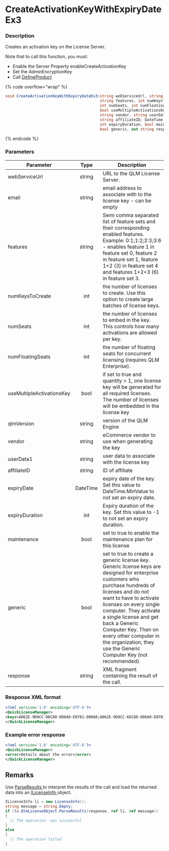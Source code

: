 # CreateActivationKeyWithExpiryDateEx3

### Description

Creates an activation key on the License Server.

Note that to call this function, you must:

* Enable the Server Property enableCreateActivationKey
* Set the AdminEncryptionKey
* Call [DefineProduct](../client-side-methods/defineproduct.md)

{% code overflow="wrap" %}
```csharp
void CreateActivationKeyWithExpiryDateEx3(string webServiceUrl, string email, 
                                          string features, int numKeysToCreate, 
                                          int numSeats, int numFloatingSeats, 
                                          bool useMultipleActivationsKey, string qlmVersion, 
                                          string vendor, string userData1, 
                                          string affiliateID, DateTime expiryDate, 
                                          int expiryDuration, bool maintenance, 
                                          bool generic, out string response)
```
{% endcode %}

### Parameters

| Parameter                 |   Type   | Description                                                                                                                                                                                                                                                                                                                                                                                 |
| ------------------------- | :------: | ------------------------------------------------------------------------------------------------------------------------------------------------------------------------------------------------------------------------------------------------------------------------------------------------------------------------------------------------------------------------------------------- |
| webServiceUrl             |  string  | URL to the QLM License Server.                                                                                                                                                                                                                                                                                                                                                              |
| email                     |  string  | email address to associate with to the license key - can be empty                                                                                                                                                                                                                                                                                                                           |
| features                  |  string  | Semi comma separated list of feature sets and their corresponding enabled features. Example: 0:1;1:2;2:3;3:6 - enables feature 1 in feature set 0, feature 2 in feature set 1, feature 1+2 (3) in feature set 4 and features 1+2+3 (6) in feature set 3.                                                                                                                                    |
| numKeysToCreate           |    int   | the number of licenses to create. Use this option to create large batches of license keys.                                                                                                                                                                                                                                                                                                  |
| numSeats                  |    int   | the number of licenses to embed in the key. This controls how many activations are allowed per key.                                                                                                                                                                                                                                                                                         |
| numFloatingSeats          |    int   | the number of floating seats for concurrent licensing (requires QLM Enterprise).                                                                                                                                                                                                                                                                                                            |
| useMultipleActivationsKey |   bool   | if set to true and quantity > 1, one license key will be generated for all required licenses. The number of licenses will be embedded in the license key                                                                                                                                                                                                                                    |
| qlmVersion                |  string  | version of the QLM Engine                                                                                                                                                                                                                                                                                                                                                                   |
| vendor                    |  string  | eCommerce vendor to use when generating the key                                                                                                                                                                                                                                                                                                                                             |
| userData1                 |  string  | user data to associate with the license key                                                                                                                                                                                                                                                                                                                                                 |
| affiliateID               |  string  | ID of affiliate                                                                                                                                                                                                                                                                                                                                                                             |
| expiryDate                | DateTime | expiry date of the key. Set this value to DateTime.MinValue to not set an expiry date.                                                                                                                                                                                                                                                                                                      |
| expiryDuration            |    int   | Expiry duration of the key. Set this value to -1 to not set an expiry duration.                                                                                                                                                                                                                                                                                                             |
| maintenance               |   bool   | set to true to enable the maintenance plan for this license                                                                                                                                                                                                                                                                                                                                 |
| generic                   |   bool   | set to true to create a generic license key. Generic license keys are designed for enterprise customers who purchase hundreds of licenses and do not want to have to activate licenses on every single computer. They activate a single license and get back a Generic Computer Key. Then on every other computer in the organization, they use the Generic Computer Key (not recommended). |
| response                  |  string  | XML fragment containing the result of the call.                                                                                                                                                                                                                                                                                                                                             |

### Response XML format

```xml
<?xml version='1.0' encoding='UTF-8'?>
<QuickLicenseManager>
<keys>A062E-9D0CC-6DC80-0D6A0-E0701-000A0;A062E-9D0CC-6DC80-0D6A0-E0701-000A0</keys>
</QuickLicenseManager>
```

### Example error response

```xml
<?xml version='1.0' encoding='UTF-8'?>
<QuickLicenseManager>
<error>Details about the error</error>
</QuickLicenseManager>
```

## Remarks

Use [ParseResults ](../../iqlmcustomerinfo/methods/parseresults.md)to interpret the results of the call and load the returned data into an [ILicenseInfo ](../../ilicenseinfo/)object.

```csharp
ILicenseInfo li = new LicenseInfo();
string message = string.Empty;
if (lv.QlmLicenseObject.ParseResults(response, ref li, ref message))
{
  // The operation  was successful	
}
else
{
  // The operation failed
}
```

